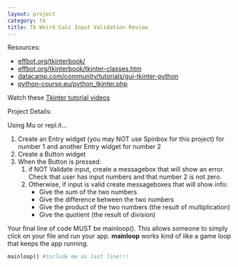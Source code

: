 ```yaml
---
layout: project
category: tk
title: Tk Weird Calc Input Validation Review
---
```


Resources:
- [effbot.org/tkinterbook/](https://effbot.org/tkinterbook/)
- [effbot.org/tkinterbook/tkinter-classes.htm](https://effbot.org/tkinterbook/tkinter-classes.htm)
- [datacamp.com/community/tutorials/gui-tkinter-python](https://www.datacamp.com/community/tutorials/gui-tkinter-python)
- [python-course.eu/python_tkinter.php](https://www.python-course.eu/python_tkinter.php)

Watch these [Tkinter tutorial videos](https://drive.google.com/open?id=1gb9k1pepJA0bC8QmTcXv03PY7UyIBypb)

Project Details:

Using Mu or repl.it...

1. Create an Entry widget (you may NOT use Spinbox for this project) for number 1 and another Entry widget for number 2
2. Create a Button widget
3. When the Button is pressed:
   1. if NOT Validate input, create a messagebox that will show an error. Check that user has input numbers and that number 2 is not zero.
   1. Otherwise, if input is valid create messageboxes that will show info:
      - Give the sum of the two numbers
      - Give the difference between the two numbers
      - Give the product of the two numbers (the result of multiplication)
      - Give the quotient (the result of division)

Your final line of code MUST be mainloop(). This allows someone to simply click on your file and run your app. **mainloop** works kind of like a game loop that keeps the app running.
```python
mainloop() #include me as last line!!!
```
